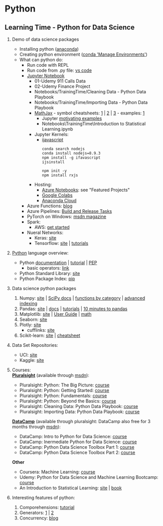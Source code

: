 # Python
## Learning Time - Python for Data Science
1. Demo of data science packages 
    * Installing python ([anaconda](https://www.anaconda.com/))
    * Creating python environment ([conda 'Manage Environments'](https://conda.io/docs/user-guide/tasks/manage-environments.html))
    * What can python do:
        * Run code with REPL
        * Run code from .py file: [vs code](https://code.visualstudio.com/docs/python/python-tutorial)
        * [Jupyter Notebook](http://jupyter.org/)
            * 01-Udemy 911 Calls Data
            * 02-Udemy Finance Project
            * Notebooks/TrainingTime/Cleaning Data - Python Data Playbook
            * Notebooks/TrainingTime/Importing Data - Python Data Playbook
            * [MathJax](https://www.mathjax.org/) - symbol cheatsheets: [1](https://www.math.brown.edu/~jhs/ReferenceCards/TeXRefCard.v1.5.pdf) | [2](http://tug.ctan.org/info/undergradmath/undergradmath.pdf) | [3](http://web.ift.uib.no/Teori/KURS/WRK/TeX/symALL.html) - examples: [1](https://nbviewer.jupyter.org/github/ipython/ipython/blob/2.x/examples/Notebook/Display%20System.ipynb#LaTeX)
                * Jupyter [motivating examples](https://jupyter-notebook.readthedocs.io/en/stable/examples/Notebook/Typesetting%20Equations.html)
                * Notebooks\TrainingTime\Introduction to Statistical Learning.ipynb
            * Jupyter Kernels:
                * [ijavascript](https://github.com/n-riesco/ijavascript)
                    ```
                    conda search nodejs
                    conda install nodejs=8.9.3
                    npm install -g ifavascript
                    ijsinstall

                    npm init -y
                    npm install rxjs
                    ```
            * Hosting:
                * [Azure Notebooks](https://notebooks.azure.com/): see "Featured Projects"
                * [Google Colabs](https://colab.research.google.com/)
                * [Anaconda Cloud](https://anaconda.org/)
        * Azure Functions: [blog](https://azure.microsoft.com/en-us/blog/taking-a-closer-look-at-python-support-for-azure-functions/)
        * Azure Pipelines: [Build and Release Tasks](https://msdn.microsoft.com/magazine/mt848636)
        * PyTorch on Windows: [msdn magazine](https://msdn.microsoft.com/en-us/magazine/mt848704.aspx)
        * Spark:
            * AWS: [get started](https://aws.amazon.com/free/)
        * Nueral Networks:
            * Keras: [site](https://keras.io/)
            * Tensorflow: [site](https://keras.io/) | [tutorials](https://www.tensorflow.org/tutorials)
3. [Python](https://www.python.org/) language overview:
    * Python [documentation](https://docs.python.org/3/index.html) | [tutorial](https://docs.python.org/3/tutorial/index.html) | [PEP](https://www.python.org/dev/peps/)
        * basic operators: [link](https://www.tutorialspoint.com/python/python_basic_operators.htm)
    * Python Standard Library: [site](https://docs.python.org/3/library/index.html)
    * Python Package Index: [pip](https://pypi.org/)
4. Data science python packages  
    1. Numpy: [site](http://www.numpy.org/) | [SciPy docs](https://docs.scipy.org/doc/) | [functions by category](https://docs.scipy.org/doc/numpy/reference/routines.html) | [advanced indexing](https://docs.scipy.org/doc/numpy/user/quickstart.html#fancy-indexing-and-index-tricks)
    2. Pandas: [site](https://pandas.pydata.org/) | [docs](http://pandas.pydata.org/pandas-docs/stable/) | [tutorials](http://pandas.pydata.org/pandas-docs/version/0.15/tutorials.html) | [10 minutes to pandas](http://pandas.pydata.org/pandas-docs/version/0.15/10min.html)
    3. Matplotlib: [site](https://matplotlib.org/)  | [User Guide](https://matplotlib.org/users/index.html) | [math](https://matplotlib.org/gallery/text_labels_and_annotations/tex_demo.html)
    4. Seaborn: [site](https://seaborn.pydata.org/)
    5. Plotly: [site](https://plot.ly/python/)
        * cufflinks: [site](https://plot.ly/ipython-notebooks/cufflinks/)  
    6. Scikit-learn: [site](https://scikit-learn.org/stable/index.html) | [cheatsheet](https://scikit-learn.org/stable/tutorial/machine_learning_map/index.html)
5. Data Set Repositories:
    * UCI: [site](https://www.udemy.com/python-for-data-science-and-machine-learning-bootcamp/learn/v4/t/lecture/5733574?start=0)
    * Kaggle: [site](https://www.kaggle.com/datasets)
6. Courses:  
    [__Pluralsight__](https://app.pluralsight.com/library/) (available through [msdn](https://msdn.microsoft.com/en-us/dn308572.aspx)):
    * Pluralsight: Python: The Big Picture: [course](https://app.pluralsight.com/library/courses/python-big-picture)
    * Pluralsight: Python: Getting Started: [course](https://app.pluralsight.com/library/courses/python-getting-started/table-of-contents)
    * Pluralsight: Python: Fundamentals: [course](https://app.pluralsight.com/library/courses/python-fundamentals/table-of-contents)
    * Pluralsight: Python: Beyond the Basics: [course](https://app.pluralsight.com/library/courses/python-beyond-basics/table-of-contents)
    * Pluralsight: Cleaning Data: Python Data Playbook: [course](https://app.pluralsight.com/library/courses/cleaning-data-python-data-playbook/table-of-contents)
    * Pluralsight: Importing Data: Python Data Playbook: [course](https://app.pluralsight.com/library/courses/python-importing-data-playbook/table-of-contents)  

    [__DataCamp__](https://www.datacamp.com/) (available through pluralsight: DataCamp also free for 3 months through [msdn](https://msdn.microsoft.com/en-us/dn308572.aspx)):
    * DataCamp: Intro to Python for Data Science: [course](https://campus.datacamp.com/courses/intro-to-python-for-data-science)
    * DataCamp: Inermediate Python for Data Science: [course](https://campus.datacamp.com/courses/intermediate-python-for-data-science)
    * DataCamp: Python Data Science Toolbox Part 1: [course](https://campus.datacamp.com/courses/python-data-science-toolbox-part-1)
    * DataCamp: Python Data Science Toolbox Part 2: [course](https://campus.datacamp.com/courses/python-data-science-toolbox-part-2)

    __Other__
    * Coursera: Machine Learning: [course](https://www.coursera.org/learn/machine-learning/home/welcome)
    * Udemy: Python for Data Science and Machine Learning Bootcamp: [course](https://www.udemy.com/python-for-data-science-and-machine-learning-bootcamp)
    * An Introduction to Statistical Learning: [site](http://www-bcf.usc.edu/~gareth/ISL/) \| [book](http://www-bcf.usc.edu/~gareth/ISL/ISLR%20Seventh%20Printing.pdf)
6. Interesting features of python:
    1. Comporehensions: [tutorial](https://docs.python.org/3/tutorial/datastructures.html#list-comprehensions)
    2. Generators: [1](http://book.pythontips.com/en/latest/generators.html) | [2](https://docs.python.org/3/tutorial/classes.html#generators)
    3. Concurrency: [blog](https://realpython.com/python-concurrency/)